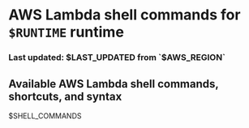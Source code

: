 # AWS Lambda shell commands for `$RUNTIME` runtime
### Last updated: $LAST_UPDATED from `$AWS_REGION`

## Available AWS Lambda shell commands, shortcuts, and syntax
$SHELL_COMMANDS
